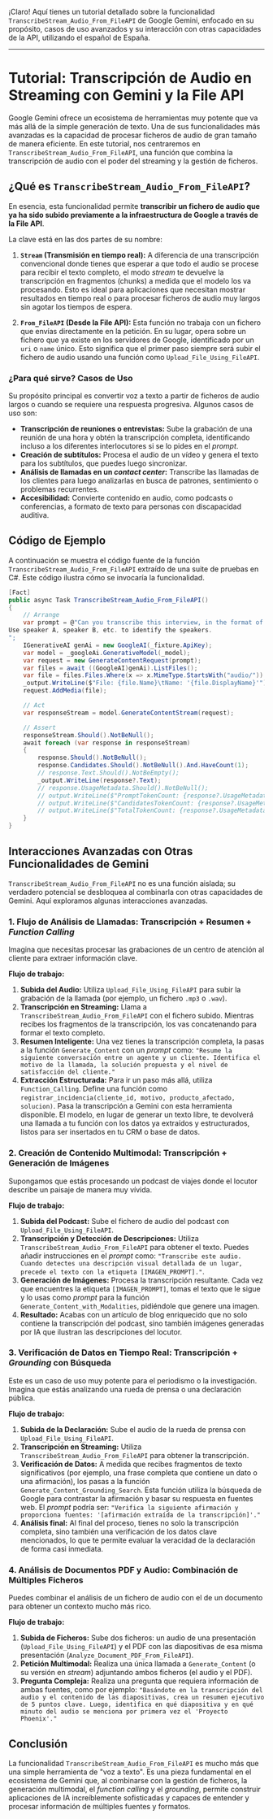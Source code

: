 ¡Claro! Aquí tienes un tutorial detallado sobre la funcionalidad `TranscribeStream_Audio_From_FileAPI` de Google Gemini, enfocado en su propósito, casos de uso avanzados y su interacción con otras capacidades de la API, utilizando el español de España.

***

# Tutorial: Transcripción de Audio en Streaming con Gemini y la File API

Google Gemini ofrece un ecosistema de herramientas muy potente que va más allá de la simple generación de texto. Una de sus funcionalidades más avanzadas es la capacidad de procesar ficheros de audio de gran tamaño de manera eficiente. En este tutorial, nos centraremos en `TranscribeStream_Audio_From_FileAPI`, una función que combina la transcripción de audio con el poder del streaming y la gestión de ficheros.

## ¿Qué es `TranscribeStream_Audio_From_FileAPI`?

En esencia, esta funcionalidad permite **transcribir un fichero de audio que ya ha sido subido previamente a la infraestructura de Google a través de la File API**.

La clave está en las dos partes de su nombre:

1.  **`Stream` (Transmisión en tiempo real):** A diferencia de una transcripción convencional donde tienes que esperar a que todo el audio se procese para recibir el texto completo, el modo *stream* te devuelve la transcripción en fragmentos (chunks) a medida que el modelo los va procesando. Esto es ideal para aplicaciones que necesitan mostrar resultados en tiempo real o para procesar ficheros de audio muy largos sin agotar los tiempos de espera.

2.  **`From_FileAPI` (Desde la File API):** Esta función no trabaja con un fichero que envías directamente en la petición. En su lugar, opera sobre un fichero que ya existe en los servidores de Google, identificado por un `uri` o `name` único. Esto significa que el primer paso siempre será subir el fichero de audio usando una función como `Upload_File_Using_FileAPI`.

### ¿Para qué sirve? Casos de Uso

Su propósito principal es convertir voz a texto a partir de ficheros de audio largos o cuando se requiere una respuesta progresiva. Algunos casos de uso son:

*   **Transcripción de reuniones o entrevistas:** Sube la grabación de una reunión de una hora y obtén la transcripción completa, identificando incluso a los diferentes interlocutores si se lo pides en el *prompt*.
*   **Creación de subtítulos:** Procesa el audio de un vídeo y genera el texto para los subtítulos, que puedes luego sincronizar.
*   **Análisis de llamadas en un *contact center*:** Transcribe las llamadas de los clientes para luego analizarlas en busca de patrones, sentimiento o problemas recurrentes.
*   **Accesibilidad:** Convierte contenido en audio, como podcasts o conferencias, a formato de texto para personas con discapacidad auditiva.

## Código de Ejemplo

A continuación se muestra el código fuente de la función `TranscribeStream_Audio_From_FileAPI` extraído de una suite de pruebas en C#. Este código ilustra cómo se invocaría la funcionalidad.

```csharp
[Fact]
public async Task TranscribeStream_Audio_From_FileAPI()
{
    // Arrange
    var prompt = @"Can you transcribe this interview, in the format of timecode, speaker, caption.
Use speaker A, speaker B, etc. to identify the speakers.
";
    IGenerativeAI genAi = new GoogleAI(_fixture.ApiKey);
    var model = _googleAi.GenerativeModel(_model);
    var request = new GenerateContentRequest(prompt);
    var files = await ((GoogleAI)genAi).ListFiles();
    var file = files.Files.Where(x => x.MimeType.StartsWith("audio/")).FirstOrDefault();
    _output.WriteLine($"File: {file.Name}\tName: '{file.DisplayName}'");
    request.AddMedia(file);

    // Act
    var responseStream = model.GenerateContentStream(request);

    // Assert
    responseStream.Should().NotBeNull();
    await foreach (var response in responseStream)
    {
        response.Should().NotBeNull();
        response.Candidates.Should().NotBeNull().And.HaveCount(1);
        // response.Text.Should().NotBeEmpty();
        _output.WriteLine(response?.Text);
        // response.UsageMetadata.Should().NotBeNull();
        // output.WriteLine($"PromptTokenCount: {response?.UsageMetadata?.PromptTokenCount}");
        // output.WriteLine($"CandidatesTokenCount: {response?.UsageMetadata?.CandidatesTokenCount}");
        // output.WriteLine($"TotalTokenCount: {response?.UsageMetadata?.TotalTokenCount}");
    }
}
```

## Interacciones Avanzadas con Otras Funcionalidades de Gemini

`TranscribeStream_Audio_From_FileAPI` no es una función aislada; su verdadero potencial se desbloquea al combinarla con otras capacidades de Gemini. Aquí exploramos algunas interacciones avanzadas.

### 1. Flujo de Análisis de Llamadas: Transcripción + Resumen + *Function Calling*

Imagina que necesitas procesar las grabaciones de un centro de atención al cliente para extraer información clave.

**Flujo de trabajo:**

1.  **Subida del Audio:** Utiliza `Upload_File_Using_FileAPI` para subir la grabación de la llamada (por ejemplo, un fichero `.mp3` o `.wav`).
2.  **Transcripción en Streaming:** Llama a `TranscribeStream_Audio_From_FileAPI` con el fichero subido. Mientras recibes los fragmentos de la transcripción, los vas concatenando para formar el texto completo.
3.  **Resumen Inteligente:** Una vez tienes la transcripción completa, la pasas a la función `Generate_Content` con un *prompt* como: `"Resume la siguiente conversación entre un agente y un cliente. Identifica el motivo de la llamada, la solución propuesta y el nivel de satisfacción del cliente."`
4.  **Extracción Estructurada:** Para ir un paso más allá, utiliza `Function_Calling`. Define una función como `registrar_incidencia(cliente_id, motivo, producto_afectado, solucion)`. Pasa la transcripción a Gemini con esta herramienta disponible. El modelo, en lugar de generar un texto libre, te devolverá una llamada a tu función con los datos ya extraídos y estructurados, listos para ser insertados en tu CRM o base de datos.

### 2. Creación de Contenido Multimodal: Transcripción + Generación de Imágenes

Supongamos que estás procesando un podcast de viajes donde el locutor describe un paisaje de manera muy vívida.

**Flujo de trabajo:**

1.  **Subida del Podcast:** Sube el fichero de audio del podcast con `Upload_File_Using_FileAPI`.
2.  **Transcripción y Detección de Descripciones:** Utiliza `TranscribeStream_Audio_From_FileAPI` para obtener el texto. Puedes añadir instrucciones en el *prompt* como: `"Transcribe este audio. Cuando detectes una descripción visual detallada de un lugar, precede el texto con la etiqueta [IMAGEN_PROMPT]."`.
3.  **Generación de Imágenes:** Procesa la transcripción resultante. Cada vez que encuentres la etiqueta `[IMAGEN_PROMPT]`, tomas el texto que le sigue y lo usas como *prompt* para la función `Generate_Content_with_Modalities`, pidiéndole que genere una imagen.
4.  **Resultado:** Acabas con un artículo de blog enriquecido que no solo contiene la transcripción del podcast, sino también imágenes generadas por IA que ilustran las descripciones del locutor.

### 3. Verificación de Datos en Tiempo Real: Transcripción + *Grounding* con Búsqueda

Este es un caso de uso muy potente para el periodismo o la investigación. Imagina que estás analizando una rueda de prensa o una declaración pública.

**Flujo de trabajo:**

1.  **Subida de la Declaración:** Sube el audio de la rueda de prensa con `Upload_File_Using_FileAPI`.
2.  **Transcripción en Streaming:** Utiliza `TranscribeStream_Audio_From_FileAPI` para obtener la transcripción.
3.  **Verificación de Datos:** A medida que recibes fragmentos de texto significativos (por ejemplo, una frase completa que contiene un dato o una afirmación), los pasas a la función `Generate_Content_Grounding_Search`. Esta función utiliza la búsqueda de Google para contrastar la afirmación y basar su respuesta en fuentes web. El *prompt* podría ser: `"Verifica la siguiente afirmación y proporciona fuentes: '[afirmación extraída de la transcripción]'."`
4.  **Análisis final:** Al final del proceso, tienes no solo la transcripción completa, sino también una verificación de los datos clave mencionados, lo que te permite evaluar la veracidad de la declaración de forma casi inmediata.

### 4. Análisis de Documentos PDF y Audio: Combinación de Múltiples Ficheros

Puedes combinar el análisis de un fichero de audio con el de un documento para obtener un contexto mucho más rico.

**Flujo de trabajo:**

1.  **Subida de Ficheros:** Sube dos ficheros: un audio de una presentación (`Upload_File_Using_FileAPI`) y el PDF con las diapositivas de esa misma presentación (`Analyze_Document_PDF_From_FileAPI`).
2.  **Petición Multimodal:** Realiza una única llamada a `Generate_Content` (o su versión en *stream*) adjuntando ambos ficheros (el audio y el PDF).
3.  **Pregunta Compleja:** Realiza una pregunta que requiera información de ambas fuentes, como por ejemplo: `"Basándote en la transcripción del audio y el contenido de las diapositivas, crea un resumen ejecutivo de 5 puntos clave. Luego, identifica en qué diapositiva y en qué minuto del audio se menciona por primera vez el 'Proyecto Phoenix'."`

## Conclusión

La funcionalidad `TranscribeStream_Audio_From_FileAPI` es mucho más que una simple herramienta de "voz a texto". Es una pieza fundamental en el ecosistema de Gemini que, al combinarse con la gestión de ficheros, la generación multimodal, el *function calling* y el *grounding*, permite construir aplicaciones de IA increíblemente sofisticadas y capaces de entender y procesar información de múltiples fuentes y formatos.